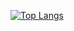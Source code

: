 [![Top Langs](https://github-readme-stats.vercel.app/api/top-langs/?username=anuraghazra&layout=donut&hide=Mathematica,HTML,PowerShell,Shell,CSS,Dockerfile&size_weight=0.5&count_weight=0.5)](https://github.com/anuraghazra/github-readme-stats)
